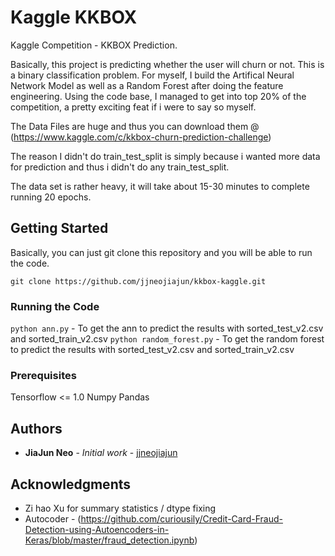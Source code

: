# Kaggle KKBOX

Kaggle Competition - KKBOX Prediction.

Basically, this project is predicting whether the user will churn or not. This is a binary classification problem. For myself, I build the Artifical Neural Network Model as well as a Random Forest after doing the feature engineering. Using the code base, I managed to get into top 20% of the competition, a pretty exciting feat if i were to say so myself.

The Data Files are huge and thus you can download them @ (https://www.kaggle.com/c/kkbox-churn-prediction-challenge)

The reason I didn't do train_test_split is simply because i wanted more data for prediction and thus i didn't do any train_test_split. 

The data set is rather heavy, it will take about 15-30 minutes to complete running 20 epochs.

## Getting Started

Basically, you can just git clone this repository and you will be able to run the code. 

`git clone https://github.com/jjneojiajun/kkbox-kaggle.git`

### Running the Code
`python ann.py` - To get the ann to predict the results with sorted_test_v2.csv and sorted_train_v2.csv
`python random_forest.py` - To get the random forest to predict the results with sorted_test_v2.csv and sorted_train_v2.csv

### Prerequisites

Tensorflow <= 1.0
Numpy
Pandas 

## Authors

* **JiaJun Neo** - *Initial work* - [jjneojiajun](https://github.com/jjneojiajun)

## Acknowledgments

* Zi hao Xu for summary statistics / dtype fixing
* Autocoder - (https://github.com/curiousily/Credit-Card-Fraud-Detection-using-Autoencoders-in-Keras/blob/master/fraud_detection.ipynb)

